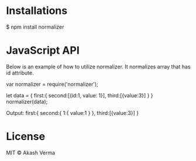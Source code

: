 
# Installations

$ npm install normalizer

# JavaScript API

Below is an example of how to utilize normalizer. It normalizes array that has id attribute.

var normalizer = require('normalizer');

let data = {
  first:{
    second:[{id:1, value: 1}],
    third:[{value:3}]
  }
}
normalizer(data); 


Output: 
  first:{
    second:{
      1:{
        value:1
      }
    },
    third:[{value:3}]
  }


# License

MIT © Akash Verma
